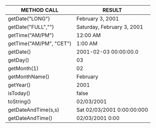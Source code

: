 
| METHOD CALL | RESULT |
| ----------- | ------ |
| getDate("LONG")         | February 3, 2001 |
| getDate("FULL","")      | Saturday, February 3, 2001 |
| getTime("AM/PM")        | 12:00 AM |
| getTime("AM/PM", "CET") | 1:00 AM |
| getDate()               | 2001-02-03 00:00:00.0 |
| getDay()                | 03 |
| getMonth(1)             | 02 |
| getMonthName()          | February |
| getYear()               | 2001 |
| isToday()               | false |
| toString()              | 02/03/2001 |
| getDateAndTime(s,s)     | Sat 02/03/2001 0:00:00:000 |
| getDateAndTime()        | 02/03/2001 0:00 |
